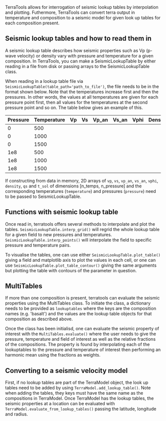 TerraTools allows for interrogation of seismic lookup tables by interpolation and plotting. Futhermore, TerraTools can convert terra output in temperature and composition to a seismic model for given look up tables for each composition present. 

## Seismic lookup tables and how to read them in

A seismic lookup table describes how seismic properties such as Vp (p-wave velocity) or density vary with pressure and temperature for a given composition. In TerraTools, you can make a SeismicLookupTable by either reading in a file from disk or passing arrays to the SeismicLookupTable class. 

When reading in a lookup table file via ``SeismicLookupTable(table_path='path_to_file')``, the file needs to be in the format shown below. Note that the temperatures increase first and then the pressures. In other words, the values at all temperatures are given for each pressure point first, then all values for the temperatures at the second pressure point and so on. The table below gives an example of this. 

| Pressure | Temperature | Vp | Vs | Vp_an | Vs_an | Vphi | Density | Qs | T_solidus |
| -------- | ----------- | -- | -- | ----- | ----- | ---- | ------- | -- | --------- |
| 0        | 500         |    |    |       |       |      |         |    |           |
| 0        | 1000        |    |    |       |       |      |         |    |           |
| 0        | 1500        |    |    |       |       |      |         |    |           |
| 1e8      | 500         |    |    |       |       |      |         |    |           |
| 1e8      | 1000        |    |    |       |       |      |         |    |           |
| 1e8      | 1500        |    |    |       |       |      |         |    |           |


If constructing from data in memory, 2D arrays of ``vp``, ``vs``, ``vp_an``, ``vs_an``, ``vphi``, ``density``, ``qs`` and ``t_sol`` of dimensions [n_temps, n_pressure] and the corresponding temperatures (``temperature``) and pressures (``pressure``) need to be passed to SeismicLookupTable. 


## Functions with seismic lookup table

Once read in, terratools offers several methods to interpolate and plot the tables. ``SeismicLookupTable.interp_grid()`` will regrid the whole lookup table for a given field to new pressures and temperatures. ``SeismicLookupTable.interp_points()`` will interpolate the field to specific pressure and temperature pairs. 

To visualise the tables, one can use either ``SeismicLookupTable.plot_table()`` giving a field and matplotlib axis to plot the values in each cell, or one can use ``SeismicLookupTable.plot_table_contour()`` giving the same arguments but plotting the table with contours of the parameter in question. 

## MultiTables 

If more than one composition is present, terratools can evaluate the seismic properties using the MultiTables class. To initiate the class, a dictionary needs to be provided as ``lookuptables`` where the keys are the composition names (e.g. 'basalt') and the values are the lookup table objects for that composition as described above. 

Once the class has been initialisd, one can evaluate the seismic property of interest with the ``MultiTables.evaluate()`` where the user needs to give the pressure, temperature and field of interest as well as the relative fractions of the compositions. The property is found by interpolating each of the lookuptables to the pressure and temperature of interest then performing an harmonic mean using the fractions as weights. 


## Converting to a seismic velocity model

First, if no lookup tables are part of the TerraModel object, the look up tables need to be added by using ``TerraModel.add_lookup_table()``. Note when adding the tables, they keys must have the same name as the compositions in TerraModel. Once TerraModel has the lookup tables, the seismic properties at a location can be evaluated with ``TerraModel.evaluate_from_lookup_tables()`` passing the latitude, longitude and radius.